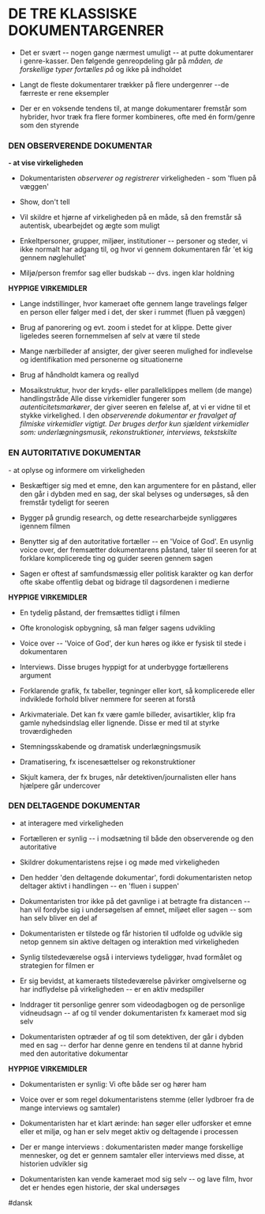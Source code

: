 # DE TRE KLASSISKE DOKUMENTARGENRER

-   Det er svært -- nogen gange nærmest umuligt -- at putte dokumentarer
    i genre-kasser. Den følgende genreopdeling går på *måden, de
    forskellige typer fortælles på* og ikke på indholdet 

-   Langt de fleste dokumentarer trækker på flere undergenrer --de
    færreste er rene eksempler 

-   Der er en voksende tendens til, at mange dokumentarer fremstår som
    hybrider, hvor træk fra flere former kombineres, ofte med én
    form/genre som den styrende 

### DEN OBSERVERENDE DOKUMENTAR

**- at vise virkeligheden**

-   Dokumentaristen *observerer og registrerer* virkeligheden - som
    'fluen på væggen' 

-   Show, don't tell 

-   Vil skildre et hjørne af virkeligheden på en måde, så den fremstår
    så autentisk, ubearbejdet og ægte som muligt 

-   Enkeltpersoner, grupper, miljøer, institutioner -- personer og
    steder, vi ikke normalt har adgang til, og hvor vi gennem
    dokumentaren får 'et kig gennem nøglehullet' 

-   Miljø/person fremfor sag eller budskab -- dvs. ingen klar holdning 

**HYPPIGE VIRKEMIDLER**

-   Lange indstillinger, hvor kameraet ofte gennem lange travelings
    følger en person eller følger med i det, der sker i rummet (fluen på
    væggen) 

-   Brug af panorering og evt. zoom i stedet for at klippe. Dette giver
    ligeledes seeren fornemmelsen af selv at være til stede 

-   Mange nærbilleder af ansigter, der giver seeren mulighed for
    indlevelse og identifikation med personerne og situationerne 

-   Brug af håndholdt kamera og reallyd 

-   Mosaikstruktur, hvor der kryds- eller parallelklippes mellem (de
    mange) handlingstråde Alle disse virkemidler fungerer som
    *autenticitetsmarkører*, der giver seeren en følelse af, at vi er
    vidne til et stykke virkelighed. I den *observerende dokumentar er
    fravalget af filmiske virkemidler vigtigt. Der bruges derfor kun
    sjældent virkemidler som: underlægningsmusik, rekonstruktioner,
    interviews, tekstskilte* 

### EN AUTORITATIVE DOKUMENTAR

\- at oplyse og informere om virkeligheden

-   Beskæftiger sig med et emne, den kan argumentere for en påstand,
    eller den går i dybden med en sag, der skal belyses og undersøges,
    så den fremstår tydeligt for seeren 

-   Bygger på grundig research, og dette researcharbejde synliggøres
    igennem filmen 

-   Benytter sig af den autoritative fortæller -- en 'Voice of God'. En
    usynlig voice over, der fremsætter dokumentarens påstand, taler til
    seeren for at forklare komplicerede ting og guider seeren gennem
    sagen 

-   Sagen er oftest af samfundsmæssig eller politisk karakter og kan
    derfor ofte skabe offentlig debat og bidrage til dagsordenen i
    medierne 

**HYPPIGE VIRKEMIDLER**

-   En tydelig påstand, der fremsættes tidligt i filmen 

-   Ofte kronologisk opbygning, så man følger sagens udvikling 

-   Voice over -- 'Voice of God', der kun høres og ikke er fysisk til
    stede i dokumentaren 

-   Interviews. Disse bruges hyppigt for at underbygge fortællerens
    argument 

-   Forklarende grafik, fx tabeller, tegninger eller kort, så
    komplicerede eller indviklede forhold bliver nemmere for seeren at
    forstå 

-   Arkivmateriale. Det kan fx være gamle billeder, avisartikler, klip
    fra gamle nyhedsindslag eller lignende. Disse er med til at styrke
    troværdigheden 

-   Stemningsskabende og dramatisk underlægningsmusik 

-   Dramatisering, fx iscenesættelser og rekonstruktioner 

-   Skjult kamera, der fx bruges, når detektiven/journalisten eller hans
    hjælpere går undercover 

### DEN DELTAGENDE DOKUMENTAR

-   at interagere med virkeligheden

-   Fortælleren er synlig -- i modsætning til både den observerende og
    den autoritative 

-   Skildrer dokumentaristens rejse i og møde med virkeligheden 

-   Den hedder 'den deltagende dokumentar', fordi dokumentaristen netop
    deltager aktivt i handlingen -- en 'fluen i suppen' 

-   Dokumentaristen tror ikke på det gavnlige i at betragte fra
    distancen -- han vil fordybe sig i undersøgelsen af emnet, miljøet
    eller sagen -- som han selv bliver en del af 

-   Dokumentaristen er tilstede og får historien til udfolde og udvikle
    sig netop gennem sin aktive deltagen og interaktion med
    virkeligheden 

-   Synlig tilstedeværelse også i interviews tydeliggør, hvad formålet
    og strategien for filmen er 

-   Er sig bevidst, at kameraets tilstedeværelse påvirker omgivelserne
    og har indflydelse på virkeligheden -- er en aktiv medspiller 

-   Inddrager tit personlige genrer som videodagbogen og de personlige
    vidneudsagn -- af og til vender dokumentaristen fx kameraet mod sig
    selv 

-   Dokumentaristen optræder af og til som detektiven, der går i dybden
    med en sag -- derfor har denne genre en tendens til at danne hybrid
    med den autoritative dokumentar 

**HYPPIGE VIRKEMIDLER**

-   Dokumentaristen er synlig: Vi ofte både ser og hører ham 

-   Voice over er som regel dokumentaristens stemme (eller lydbroer fra
    de mange interviews og samtaler) 

-   Dokumentaristen har et klart ærinde: han søger eller udforsker et
    emne eller et miljø, og han er selv meget aktiv og deltagende i
    processen 

-   Der er mange interviews : dokumentaristen møder mange forskellige
    mennesker, og det er gennem samtaler eller interviews med disse, at
    historien udvikler sig 

-   Dokumentaristen kan vende kameraet mod sig selv -- og lave film,
    hvor det er hendes egen historie, der skal undersøges 



#dansk